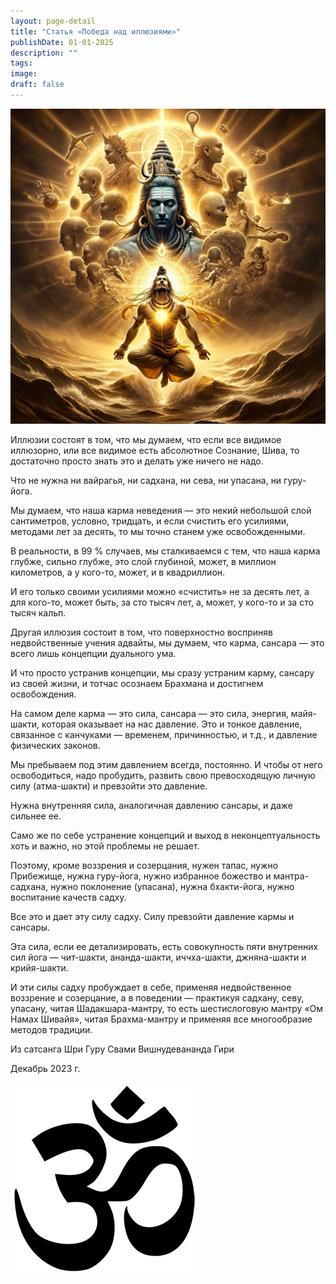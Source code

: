 ```yaml
---
layout: page-detail
title: "Статья «Победа над иллюзиями»"
publishDate: 01-01-2025
description: ""
tags:
image:
draft: false
---
```


  
![Йогин](/upload/medialibrary/c9d/c9d563b3a8a46be42b39d90285113a28.jpg "Йогин")  

  
 Иллюзии состоят в том, что мы думаем, что если все видимое иллюзорно, или все видимое есть абсолютное Сознание, Шива, то достаточно просто знать это и делать уже ничего не надо.

 Что не нужна ни вайрагья, ни садхана, ни сева, ни упасана, ни гуру-йога.

 Мы думаем, что наша карма неведения — это некий небольшой слой сантиметров, условно, тридцать, и если счистить его усилиями, методами лет за десять, то мы точно станем уже освобожденными.

 В реальности, в 99 % случаев, мы сталкиваемся с тем, что наша карма глубже, сильно глубже, это слой глубиной, может, в миллион километров, а у кого-то, может, и в квадриллион.

 И его только своими усилиями можно «счистить» не за десять лет, а для кого-то, может быть, за сто тысяч лет, а, может, у кого-то и за сто тысяч кальп.

 Другая иллюзия состоит в том, что поверхностно восприняв недвойственные учения адвайты, мы думаем, что карма, сансара — это всего лишь концепции дуального ума.

 И что просто устранив концепции, мы сразу устраним карму, сансару из своей жизни, и тотчас осознаем Брахмана и достигнем освобождения.

 На самом деле карма — это сила, сансара — это сила, энергия, майя-шакти, которая оказывает на нас давление. Это и тонкое давление, связанное с канчуками — временем, причинностью, и т.д., и давление физических законов.

 Мы пребываем под этим давлением всегда, постоянно. И чтобы от него освободиться, надо пробудить, развить свою превосходящую личную силу (атма-шакти) и превзойти это давление.

 Нужна внутренняя сила, аналогичная давлению сансары, и даже сильнее ее.

 Само же по себе устранение концепций и выход в неконцептуальность хоть и важно, но этой проблемы не решает.

 Поэтому, кроме воззрения и созерцания, нужен тапас, нужно Прибежище, нужна гуру-йога, нужно избранное божество и мантра-садхана, нужно поклонение (упасана), нужна бхакти-йога, нужно воспитание качеств садху.

 Все это и дает эту силу садху. Силу превзойти давление кармы и сансары.

 Эта сила, если ее детализировать, есть совокупность пяти внутренних сил йога — чит-шакти, ананда-шакти, иччха-шакти, джняна-шакти и крийя-шакти.

 И эти силы садху пробуждает в себе, применяя недвойственное воззрение и созерцание, а в поведении — практикуя садхану, севу, упасану, читая Шадакшара-мантру, то есть шестислоговую мантру «Ом Намах Шивайя», читая Брахма-мантру и применяя все многообразие методов традиции.

  
 Из сатсанга Шри Гуру Свами Вишнудевананда Гири

 Декабрь 2023 г.

![Ом](/upload/medialibrary/4e5/4e59138d7f13f8137afb77ab8ee41988.png) 
